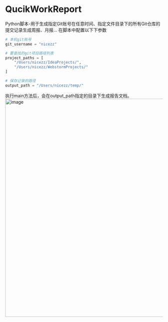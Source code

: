 # QucikWorkReport
Python脚本-用于生成指定Git账号在任意时间、指定文件目录下的所有Git仓库的提交记录生成周报、月报...
在脚本中配置以下下参数
````python
# 本机git账号
git_username = "nicezz"

# 要查找的git项目路径列表
project_paths = [
    "/Users/nicezz/IdeaProjects/",
    "/Users/nicezz/WebstormProjects/"
]

# 保存记录的路径
output_path = "/Users/nicezz/temp/"
````
执行main方法后，会在output_path指定的目录下生成报告文档。
<img width="697" alt="image" src="https://user-images.githubusercontent.com/22947965/227078731-ab4f526f-e343-4e0d-b6c7-e15f910fdee5.png">
